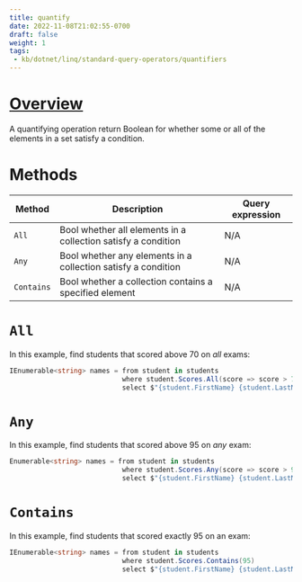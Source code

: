 ```yaml
---
title: quantify
date: 2022-11-08T21:02:55-0700
draft: false
weight: 1
tags:
 - kb/dotnet/linq/standard-query-operators/quantifiers
---
```


# [Overview](https://learn.microsoft.com/en-us/dotnet/csharp/linq/standard-query-operators/quantifier-operations)
A quantifying operation return Boolean for whether some or all of the elements in a set satisfy a condition.

# Methods
| Method     | Description                                                   | Query expression |
| ---------- | ------------------------------------------------------------- | ---------------- |
| `All`      | Bool whether all elements in a collection satisfy a condition | N/A              |
| `Any`      | Bool whether any elements in a collection satisfy a condition | N/A              |
| `Contains` | Bool whether a collection contains a specified element        | N/A              |

# `All`
In this example, find students that scored above 70 on *all* exams:
```cs
IEnumerable<string> names = from student in students
                            where student.Scores.All(score => score > 70)
                            select $"{student.FirstName} {student.LastName}: {string.Join(", ", student.Scores.Select(s => s.ToString()))}";
```

# `Any`
In this example, find students that scored above 95 on *any* exam:
```cs
Enumerable<string> names = from student in students
                            where student.Scores.Any(score => score > 95)
                            select $"{student.FirstName} {student.LastName}: {student.Scores.Max()}";
```

# `Contains`
In this example, find students that scored exactly 95 on an exam:
```cs
IEnumerable<string> names = from student in students
                            where student.Scores.Contains(95)
                            select $"{student.FirstName} {student.LastName}: {string.Join(", ", student.Scores.Select(s => s.ToString()))}";
```
